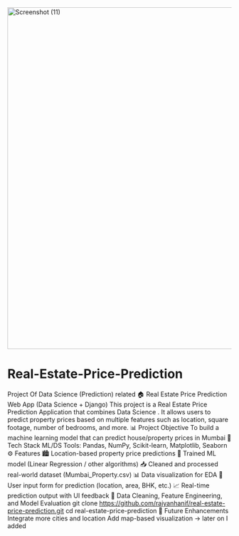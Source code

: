 
<img width="1366" height="768" alt="Screenshot (11)" src="https://github.com/user-attachments/assets/8cfbfed5-7fb8-42e0-8f46-35fcd35386e8" />

# Real-Estate-Price-Prediction
Project Of Data Science (Prediction) related
🏠 Real Estate Price Prediction Web App (Data Science + Django) This project is a Real Estate Price Prediction Application that combines Data Science . It allows users to predict property prices based on multiple features such as location, square footage, number of bedrooms, and more. 📊 Project Objective To build a machine learning model that can predict house/property prices in Mumbai 🔧 Tech Stack ML/DS Tools: Pandas, NumPy, Scikit-learn, Matplotlib, Seaborn ⚙️ Features 🏙️ Location-based property price predictions 🧠 Trained ML model (Linear Regression / other algorithms) 📥 Cleaned and processed real-world dataset (Mumbai_Property.csv) 📊 Data visualization for EDA 💬 User input form for prediction (location, area, BHK, etc.) 📈 Real-time prediction output with UI feedback 🧼 Data Cleaning, Feature Engineering, and Model Evaluation git clone https://github.com/raiyanhanif/real-estate-price-prediction.git cd real-estate-price-prediction 📌 Future Enhancements Integrate more cities and location Add map-based visualization -> later on I added

